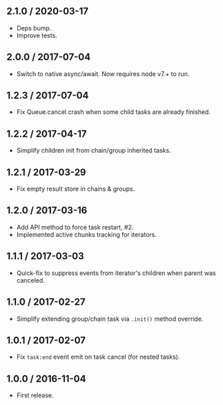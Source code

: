2.1.0 / 2020-03-17
------------------

- Deps bump.
- Improve tests.


2.0.0 / 2017-07-04
------------------

- Switch to native async/await. Now requires node v7.+ to run.


1.2.3 / 2017-07-04
------------------

- Fix Queue.cancel crash when some child tasks are already finished.


1.2.2 / 2017-04-17
------------------

- Simplify children init from chain/group inherited tasks.


1.2.1 / 2017-03-29
------------------

- Fix empty result store in chains & groups.


1.2.0 / 2017-03-16
------------------

- Add API method to force task restart, #2.
- Implemented active chunks tracking for iterators.


1.1.1 / 2017-03-03
------------------

- Quick-fix to suppress events from iterator's children when
  parent was canceled.


1.1.0 / 2017-02-27
------------------

- Simplify extending group/chain task via `.init()` method override.


1.0.1 / 2017-02-07
------------------

- Fix `task:end` event emit on task cancel (for nested tasks).


1.0.0 / 2016-11-04
------------------

- First release.
